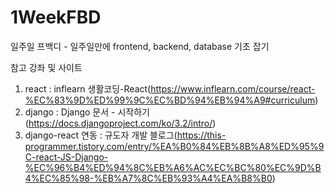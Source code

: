# 1WeekFBD
일주일 프백디 - 일주일만에 frontend, backend, database 기초 잡기

참고 강좌 및 사이트
1. react : inflearn 생활코딩-React(https://www.inflearn.com/course/react-%EC%83%9D%ED%99%9C%EC%BD%94%EB%94%A9#curriculum)
2. django : Django 문서 - 시작하기(https://docs.djangoproject.com/ko/3.2/intro/)
3. django-react 연동 : 규도자 개발 블로그(https://this-programmer.tistory.com/entry/%EA%B0%84%EB%8B%A8%ED%95%9C-react-JS-Django-%EC%96%B4%ED%94%8C%EB%A6%AC%EC%BC%80%EC%9D%B4%EC%85%98-%EB%A7%8C%EB%93%A4%EA%B8%B0)
